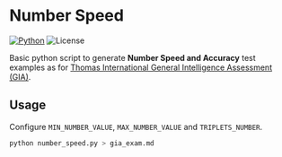# Number Speed

[![Python](https://img.shields.io/badge/python-3-yellow)](https://www.python.org/downloads/release/python-31012/)
![License](https://img.shields.io/github/license/abelbarreira/number_speed)

Basic python script to generate **Number Speed and Accuracy** test examples as for [Thomas International General Intelligence Assessment (GIA)](https://www.thomas.co/assessments/general-intelligence-assessment-gia).

## Usage

Configure `MIN_NUMBER_VALUE`, `MAX_NUMBER_VALUE` and `TRIPLETS_NUMBER`.

```sh
python number_speed.py > gia_exam.md
```
